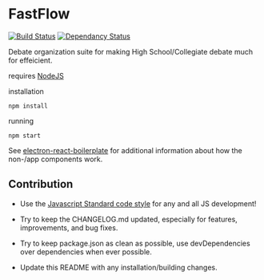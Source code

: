 # FastFlow
[![Build Status](https://travis-ci.org/Zarkoix/FastFlow.svg?branch=master)](https://travis-ci.org/Zarkoix/FastFlow)
[![Dependancy Status](https://david-dm.org/Zarkoix/FastFlow.svg)](https://david-dm.org)

Debate organization suite for making High School/Collegiate debate much for effeicient.

requires [NodeJS](https://nodejs.org/en/)

installation

    npm install

running

    npm start

See [electron-react-boilerplate](https://github.com/chentsulin/electron-react-boilerplate) for additional information about how the non-/app components work.

## Contribution

* Use the [Javascript Standard code style](https://github.com/feross/standard) for any and all JS development!

* Try to keep the CHANGELOG.md updated, especially for features, improvements, and bug fixes.

* Try to keep package.json as clean as possible, use devDependencies over dependencies when ever possible.

* Update this README with any installation/building changes. 
